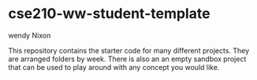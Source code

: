 # cse210-ww-student-template
wendy Nixon

This repository contains the starter code for many different projects. They are arranged folders by week. There is also an an empty sandbox project that can be used to play around with any concept you would like.
